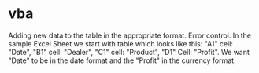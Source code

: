 # vba
Adding new data to the table in the appropriate format. Error control.
In the sample Excel Sheet we start with table which looks like this: "A1" cell: "Date", "B1" cell: "Dealer", "C1" cell: "Product", "D1" Cell: "Profit". 
We want "Date" to be in the date format and the "Profit" in the currency format.

